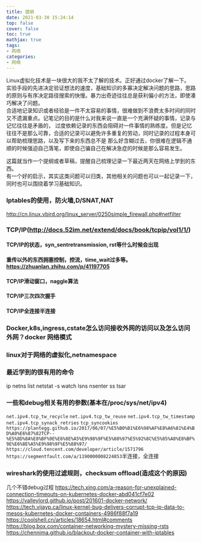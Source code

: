 ```yaml
---
title: 提纲
date: 2021-03-30 15:24:14
top: false
cover: false
toc: true
mathjax: true
tags:
- 网络
categories:
- 网络
---
```

Linux虚拟化技术是一块很大的我不太了解的技术。正好通过docker了解一下。    
实验手段的先进决定验证想法的速度，基础知识的多寡决定解决问题的思路，思路的原则与有序决定路径搜索的快慢。暴力出奇迹往往总是获利偏小的方法，即使凑巧解决了问题。  
合适地记录知识或者经验是一件不太容易的事情，很难做到不浪费太多时间的同时又不遗漏重点。记笔记的目的是什么对我来说一直是一个充满怀疑的事情，记录与记忆往往是矛盾的，
过度依赖记录的东西会阻碍对一件事情的熟练度。但是记忆往往不是那么可靠，合适的记录可以避免许多重复的劳动，同时记录的过程本身可以帮助梳理思路，以及写下来的东西总不是
那么好含糊过去，你很难在逻辑不通顺的时候强迫自己落笔，即使自己骗自己在解决急症的时候是那么容易发生。

这篇就当作一个提纲或者草稿，提醒自己梳理记录一下最近两天在网络上学到的东西。   
有一个好的启示，其实这类问题可以归类，其他相关的问题也可以一起记录一下，同时也可以围绕着学习基础知识。

### Iptables的使用，防火墙,D/SNAT,NAT
http://cn.linux.vbird.org/linux_server/0250simple_firewall.php#netfilter

### TCP/IP(http://docs.52im.net/extend/docs/book/tcpip/vol1/1/)
#### TCP/IP的状态，syn\_sentretransmission, rst等什么时候会出现
#### 重传以外的东西拥塞控制，控流，time\_wait过多等。https://zhuanlan.zhihu.com/p/41197705
#### TCP/IP滑动窗口，naggle算法
#### TCP/IP三次四次握手
#### TCP/IP全连接半连接

### Docker,k8s,ingress,cstate怎么访问接收外网的访问以及怎么访问外网？docker 网络模式

### linux对于网络的虚拟化,netnamespace

### 最近学到的很有用的命令
ip netns list
netstat -s
watch
lsns
nsenter
ss
tsar

### 一些和debug相关有用的参数(基本在/proc/sys/net/ipv4)
`net.ipv4.tcp_tw_recycle`
`net.ipv4.tcp_tw_reuse`
`net.ipv4.tcp_tw_timestamp`
`net.ipv4.tcp_synack_retries` 
`tcp_syncookies https://plantegg.github.io/2017/06/07/%E5%B0%B1%E6%98%AF%E8%A6%81%E4%BD%A0%E6%87%82TCP--%E5%8D%8A%E8%BF%9E%E6%8E%A5%E9%98%9F%E5%88%97%E5%92%8C%E5%85%A8%E8%BF%9E%E6%8E%A5%E9%98%9F%E5%88%97/ https://cloud.tencent.com/developer/article/1571796 https://segmentfault.com/a/1190000008224853`半连接，全连接 

### wireshark的使用过滤规则，checksum offload(造成这个的原因)

几个不错debug过程
https://tech.xing.com/a-reason-for-unexplained-connection-timeouts-on-kubernetes-docker-abd041cf7e02
https://valleylord.github.io/post/201601-docker-network/
https://tech.vijayp.ca/linux-kernel-bug-delivers-corrupt-tcp-ip-data-to-mesos-kubernetes-docker-containers-4986f88f7a19
https://coolshell.cn/articles/18654.html#comments
https://blog.box.com/container-networking-mystery-missing-rsts
https://chennima.github.io/blackout-docker-container-with-iptables
